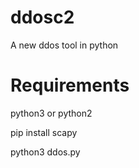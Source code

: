 # ddosc2
A new ddos tool in python

# Requirements
python3 or python2

pip install scapy

python3 ddos.py

